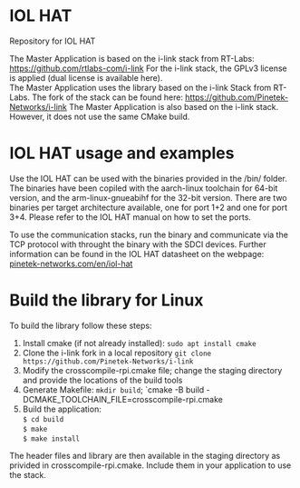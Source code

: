 # IOL HAT
Repository for IOL HAT

The Master Application is based on the i-link stack from RT-Labs: https://github.com/rtlabs-com/i-link
For the i-link stack, the GPLv3 license is applied (dual license is available here).  
The Master Application uses the library based on the i-link Stack from RT-Labs. The fork of the stack can be found here: https://github.com/Pinetek-Networks/i-link
The Master Application is also based on the i-link stack. However, it does not use the same CMake build.

# IOL HAT usage and examples
Use the IOL HAT can be used with the binaries provided in the /bin/ folder. The binaries have been copiled with the aarch-linux toolchain for 64-bit version, and the arm-linux-gnueabihf for the 32-bit version.
There are two binaries per target architecture available, one for port 1+2 and one for port 3+4. Please refer to the IOL HAT manual on how to set the ports.

To use the communication stacks, run the binary and communicate via the TCP protocol with throught the binary with the SDCI devices. Further information can be found in the IOL HAT datasheet on the webpage: [pinetek-networks.com/en/iol-hat](https://pinetek-networks.com/en/iol-hat/)

# Build the library for Linux
To build the library follow these steps:
1. Install cmake (if not already installed): `sudo apt install cmake`
2. Clone the i-link fork in a local repository `git clone https://github.com/Pinetek-Networks/i-link`
3. Modify the crosscompile-rpi.cmake file; change the staging directory and provide the locations of the build tools
4. Generate Makefile: `mkdir build`; `cmake -B build -DCMAKE_TOOLCHAIN_FILE=crosscompile-rpi.cmake
5. Build the application:\
  `$ cd build`\
  `$ make`\
  `$ make install`

The header files and library are then available in the staging directory as privided in crosscompile-rpi.cmake. Include them in your application to use the stack.

